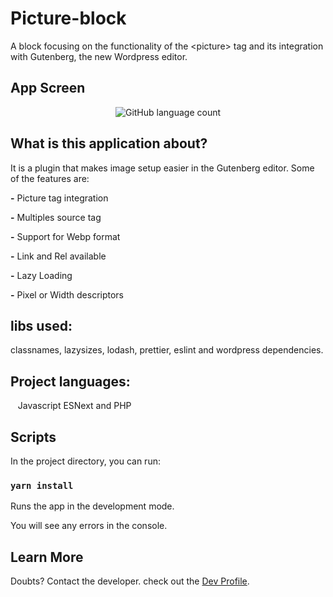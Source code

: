 # Picture-block

A block focusing on the functionality of the &lt;picture> tag and its integration with Gutenberg, the new Wordpress editor.

## App Screen
 
 <p align="center">
  <img alt="GitHub language count" src="">
 </p>
 
## What is this application about?

It is a plugin that makes image setup easier in the Gutenberg editor. Some of the features are:

<strong>-</strong> Picture tag integration

<strong>-</strong> Multiples source tag

<strong>-</strong> Support for Webp format

<strong>-</strong> Link and Rel available

<strong>-</strong> Lazy Loading

<strong>-</strong> Pixel or Width descriptors


## libs used:

classnames, lazysizes, lodash, prettier, eslint and wordpress dependencies.
   
## Project languages:
 
 Javascript ESNext and PHP

## Scripts

In the project directory, you can run:

### `yarn install`

Runs the app in the development mode.<br />

You will see any errors in the console.

## Learn More

Doubts? Contact the developer. check out the [Dev Profile](https://github.com/keepact).<br />


